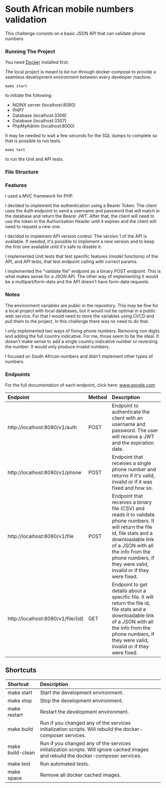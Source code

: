 South African mobile numbers validation
==============

This challenge consists on a basic JSON API that can validate phone numbers.

### Running The Project

You need [Docker](https://docker.com) installed first.

The local project is meant to be run through docker-compose to provide a seamless development environment between every developer machine.

`make start`

to initiate the following:
* NGINX server (localhost:8080)
* PHP7 
* Database (localhost:3306)
* Database (localhost:3307)
* PhpMyAdmin (localhost:8000)

It may be needed to wait a few seconds for the SQL dumps to complete so that is possible to run tests.

`make test`

to run the Unit and API tests.

### File Structure



### Features

I used a MVC framework for PHP. 

I decided to implement the authentication using a Bearer Token. The client uses the Auth endpoint to send a username and password that will match in the database and return the Bearer JWT. After that, the client will need to use the token in the Authorization Header until it expires and the client will need to request a new one.

I decided to implement API version control. The version 1 of the API is available. If needed, it's possible to implement a new version and to keep the first one available until it's safe to disable it.

I implemented Unit tests that test specific features (model functions) of the API, and API tests, that test endpoint calling with correct params.

I implemented the "validate file" endpoint as a binary POST endpoint. This is what makes sense for a JSON API. The other way of implementing it would be a multipart/form-data and the API doesn't have form-data requests.

### Notes

The environment variables are public in the repository. This may be fine for a local project with local databases, but it would not be optimal in a public web service. For that I would need to store the variables using CI/CD and pull them to the project. In this challenge there was no need to do that. 

I only implemented two ways of fixing phone numbers. Removing non digits and adding the full country indicative. For me, those seem to be the ideal. It doesn't make sense to add a single country indicative number or reversing the number. It would only produce invalid numbers.

I focused on South African numbers and didn't implement other types of numbers.

### Endpoints

For the full documentation of each endpoint, click here:
www.google.com

| Endpoint                           | Method    | Description                                                                                                                                   |
| :---                               | :---    | :---                                                                                                                                           |
| http://localhost:8080/v1/auth      |  POST   | Endpoint to authenticate the client with an username and password. The user will receive a JWT and the expiration date. |
| http://localhost:8080/v1/phone     |  POST  | Endpoint that receives a single phone number and returns if it's valid, invalid or if it was fixed and how so. |
| http://localhost:8080/v1/file      |  POST | Endpoint that receives a binary file (CSV) and reads it to validate phone numbers. It will return the file id, file stats and a downloadable link of a JSON with all the info from the phone numbers, if they were valid, invalid or if they were fixed. |
| http://localhost:8080/v1/file/{id} |  GET  | Endpoint to get details about a specific file. It will return the file id, file stats and a downloadable link of a JSON with all the info from the phone numbers, if they were valid, invalid or if they were fixed. |


## Shortcuts

| Shortcut                       | Description                                                                                                                                      |
| :---                           | :---                                                                                                                                              |
| make start                     |  Start the development environment.                                                                                                               |
| make stop                      |  Stop the development environment.                                                                                                                |
| make restart                   |  Restart the development environment.                                                                                                             |
| make build                     |  Run if you changed any of the services initialization scripts. Will rebuild the docker-composer services.                              |
| make build-clean               |  Run if you changed any of the services initialization scripts. Will ignore cached images and rebuild the docker-composer services.              |
| make test                      |  Run automated tests.                                                                  |
| make space                     |  Remove all docker cached images.                                                                |